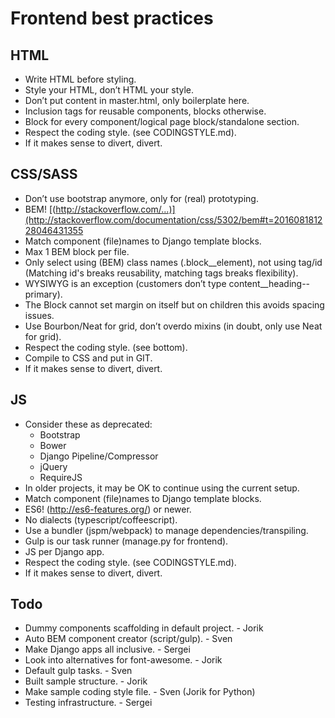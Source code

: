 Frontend best practices
===


HTML
---
* Write HTML before styling.
* Style your HTML, don’t HTML your style.
* Don’t put content in master.html, only boilerplate here.
* Inclusion tags for reusable components, blocks otherwise.
* Block for every component/logical page block/standalone section.
* Respect the coding style. (see CODINGSTYLE.md).
* If it makes sense to divert, divert.


CSS/SASS
---
* Don’t use bootstrap anymore, only for (real) prototyping.
* BEM! [(http://stackoverflow.com/...)](http://stackoverflow.com/documentation/css/5302/bem#t=201608181228046431355
* Match component (file)names to Django template blocks.
* Max 1 BEM block per file.
* Only select using (BEM) class names (.block__element), not using tag/id (Matching id's breaks reusability, matching tags breaks flexibility).
* WYSIWYG is an exception (customers don’t type content__heading--primary).
* The Block cannot set margin on itself but on children this avoids spacing issues.
* Use Bourbon/Neat for grid, don’t overdo mixins (in doubt, only use Neat for grid).
* Respect the coding style. (see bottom).
* Compile to CSS and put in GIT.
* If it makes sense to divert, divert.


JS
---
* Consider these as deprecated:
  - Bootstrap
  - Bower
  - Django Pipeline/Compressor
  - jQuery
  - RequireJS
* In older projects, it may be OK to continue using the current setup.
* Match component (file)names to Django template blocks.
* ES6! (http://es6-features.org/) or newer.
* No dialects (typescript/coffeescript).
* Use a bundler (jspm/webpack) to manage dependencies/transpiling.
* Gulp is our task runner (manage.py for frontend).
* JS per Django app.
* Respect the coding style. (see CODINGSTYLE.md).
* If it makes sense to divert, divert.


Todo
---
* Dummy components scaffolding in default project. - Jorik
* Auto BEM component creator (script/gulp). - Sven
* Make Django apps all inclusive. - Sergei
* Look into alternatives for font-awesome. - Jorik
* Default gulp tasks. - Sven
* Built sample structure. - Jorik
* Make sample coding style file. - Sven (Jorik for Python)
* Testing infrastructure. - Sergei
